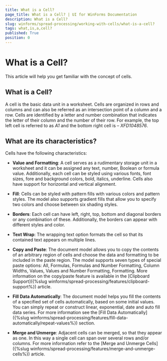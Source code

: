 ```yaml
---
title: What is a Cell?
page_title: What is a Cell? | UI for WinForms Documentation
description: What is a Cell?
slug: winforms/spread-processing/working-with-cells/what-is-a-cell?
tags: what,is,a,cell?
published: True
position: 0
---
```


# What is a Cell?


This article will help you get familiar with the concept of cells.
      
## What is a Cell?

A cell is the basic data unit in a worksheet. Cells are organized in rows and columns and can also be referred as an intersection point of a column and a row. Cells are identified by a letter and number combination that indicates the letter of their column and the number of their row. For example, the top left cell is referred to as *A1* and the bottom right cell is – *XFD1048576*.

## What are its characteristics?

Cells have the following characteristics:
        

* __Value and Formatting__: A cell serves as a rudimentary storage unit in a worksheet and it can be assigned any text, number, Boolean or formula value. Additionally, each cell can be styled using various fonts, font sizes, fore and background colors, bold, italics, underline. Cells also have support for horizontal and vertical alignment.
            

* __Fill__: Cells can be styled with pattern fills with various colors and pattern styles. The model also supports gradient fills that allow you to specify two colors and choose between six shading styles.
            

* __Borders__: Each cell can have left, right, top, bottom and diagonal borders or any combination of these. Additionally, the borders can appear with different styles and color.
            

* __Text Wrap__: The wrapping text option formats the cell so that its contained text appears on multiple lines.
            

* __Copy and Paste__: The document model allows you to copy the contents of an arbitrary region of cells and choose the data and formatting to be included in the paste region. The model supports seven types of special paste options: All, Formulas, Formulas and Number Formatting, Column Widths, Values, Values and Number Formatting, Formatting. More information on the copy/paste feature is available in the [Clipboard Support]({%slug winforms/spread-processing/features/clipboard-support%}) article.
            

* __Fill Data Automatically__: The document model helps you fill the contents of a specified set of cells automatically, based on some initial values. You can simply repeat or construct linear, exponential, date and auto fill data series. For more information see the [Fill Data Automatically]({%slug winforms/spread-processing/features/fill-data-automatically/repeat-values%}) section.
            

* __Merge and Unmerge__: Adjacent cells can be merged, so that they appear as one. In this way a single cell can span over several rows and/or columns. For more information refer to the [Merge and Unmerge Cells]({%slug winforms/spread-processing/features/merge-and-unmerge-cells%}) article.
            
